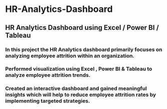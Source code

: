 # HR-Analytics-Dashboard
## HR Analytics Dashboard using Excel / Power BI / Tableau
### In this project the HR Analytics dashboard primarily focuses on analyzing employee attrition within an organization.
### Performed visualization using Excel , Power BI & Tableau to analyze employee attrition trends.
### Created an interactive dashboard and gained meaningful insights which will help to reduce employee attrition rates by implementing targeted strategies.

